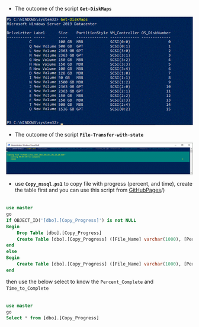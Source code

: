 * The outcome of the script **`Get-DiskMaps`**

![alt text](https://github.com/MohamedAbdelhalem/dbatools/blob/main/Get-DiskMaps.gif)


* The outcome of the script **`File-Transfer-with-state`**

![alt text](https://github.com/MohamedAbdelhalem/dbatools/blob/main/File-Transfer-with-state.gif)


* use **`Copy_mssql.ps1`** to copy file with progress (percent, and time), create the table first and you can use this script from
[GitHubPages](https://github.com/MohamedAbdelhalem/dbatools/blob/main/Database/Move_Data_files/auto_change_data_files_to_other_drives_PRI_RW__with_powershell.sql)/)

```SQL

use master
go
If OBJECT_ID('[dbo].[Copy_Progress]') is not NULL
Begin
	Drop Table [dbo].[Copy_Progress]
	Create Table [dbo].[Copy_Progress] ([File_Name] varchar(1000), [Percent_complete] Varchar(25), [Time_to_Complete] Varchar(25))
end
else
Begin
	Create Table [dbo].[Copy_Progress] ([File_Name] varchar(1000), [Percent_complete] Varchar(25), [Time_to_Complete] Varchar(25))
end
```
then use the below select to know the `Percent_Complete` and `Time_to_Complete`

```SQL

use master
go
Select * from [dbo].[Copy_Progress]

```
